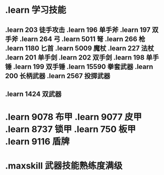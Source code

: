 .learn 学习技能
=============================
.learn 203    徒手攻击
.learn 196    单手斧
.learn 197    双手斧
.learn 264    弓
.learn 5011   弩
.learn 266    枪
.learn 1180   匕首
.learn 5009   魔杖
.learn 227    法杖
.learn 201    单手剑
.learn 202    双手剑
.learn 198    单手锤
.learn 199    双手锤
.learn 15590  拳套武器
.learn 200    长柄武器
.learn 2567   投掷武器
-------------------------
.learn 1424   双武器
-------------------------
.learn 9078   布甲
.learn 9077   皮甲
.learn 8737   锁甲
.learn 750    板甲
.learn 9116   盾牌
================================
.maxskill    武器技能熟练度满级
================================

